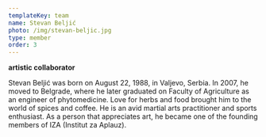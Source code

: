 ```yaml
---
templateKey: team
name: Stevan Beljić
photo: /img/stevan-beljic.jpg
type: member
order: 3
---
```

**artistic collaborator**

Stevan Beljić was born on August 22, 1988, in Valjevo, Serbia. In 2007, he moved to Belgrade, where he later graduated on Faculty of Agriculture as an engineer of phytomedicine.
Love for herbs and food brought him to the world of spices and coffee. He is an avid martial arts practitioner and sports enthusiast. As a person that appreciates art, he became one of the founding members of IZA (Institut za Aplauz).
